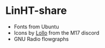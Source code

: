 # LinHT-share
- Fonts from Ubuntu
- Icons by [Lollo](https://github.com/LolloDev5123) from the M17 discord
- GNU Radio flowgraphs

